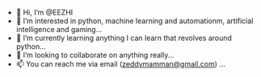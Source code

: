 - 👋 Hi, I’m @EEZHI
- 👀 I’m interested in python, machine learning and automationm, artificial intelligence and gaming...
- 🌱 I’m currently learning anything I can learn that revolves around python...
- 💞️ I’m looking to collaborate on anything really...
- 📫 You can reach me via email (zeddymamman@gmail.com) ...

<!---
EEZHI/EEZHI is a ✨ special ✨ repository because its `README.md` (this file) appears on your GitHub profile.
You can click the Preview link to take a look at your changes.
--->
